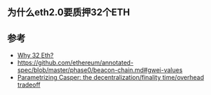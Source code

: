 ## 为什么eth2.0要质押32个ETH

## 参考
- [Why 32 Eth?](https://www.reddit.com/r/ethereum/comments/jxbspa/why_32_eth/)
- https://github.com/ethereum/annotated-spec/blob/master/phase0/beacon-chain.md#gwei-values
- [Parametrizing Casper: the decentralization/finality time/overhead tradeoff](https://medium.com/@VitalikButerin/parametrizing-casper-the-decentralization-finality-time-overhead-tradeoff-3f2011672735)
